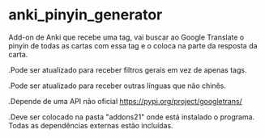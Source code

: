 # anki_pinyin_generator
Add-on de Anki que recebe uma tag, vai buscar ao Google Translate o pinyin de todas as cartas com essa tag e o coloca na parte da resposta da carta.

.Pode ser atualizado para receber filtros gerais em vez de apenas tags.

.Pode ser atualizado para receber outras línguas que não chinês.

.Depende de uma API não oficial https://pypi.org/project/googletrans/

.Deve ser colocado na pasta "addons21" onde está instalado o programa. Todas as dependências externas estão incluídas. 
